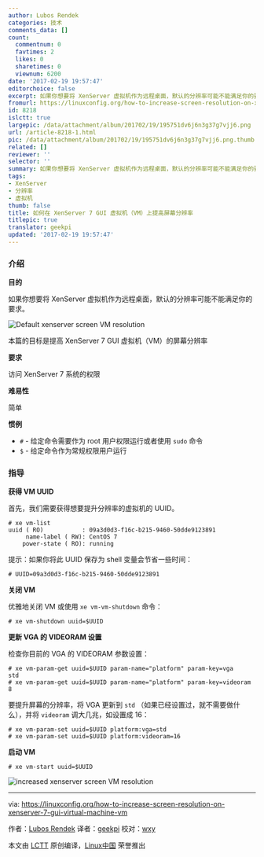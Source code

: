 ```yaml
---
author: Lubos Rendek
categories: 技术
comments_data: []
count:
  commentnum: 0
  favtimes: 2
  likes: 0
  sharetimes: 0
  viewnum: 6200
date: '2017-02-19 19:57:47'
editorchoice: false
excerpt: 如果你想要将 XenServer 虚拟机作为远程桌面，默认的分辨率可能不能满足你的要求。
fromurl: https://linuxconfig.org/how-to-increase-screen-resolution-on-xenserver-7-gui-virtual-machine-vm
id: 8218
islctt: true
largepic: /data/attachment/album/201702/19/195751dv6j6n3g37g7vjj6.png
url: /article-8218-1.html
pic: /data/attachment/album/201702/19/195751dv6j6n3g37g7vjj6.png.thumb.jpg
related: []
reviewer: ''
selector: ''
summary: 如果你想要将 XenServer 虚拟机作为远程桌面，默认的分辨率可能不能满足你的要求。
tags:
- XenServer
- 分辨率
- 虚拟机
thumb: false
title: 如何在 XenServer 7 GUI 虚拟机（VM）上提高屏幕分辨率
titlepic: true
translator: geekpi
updated: '2017-02-19 19:57:47'
---
```


### 介绍


**目的**


如果你想要将 XenServer 虚拟机作为远程桌面，默认的分辨率可能不能满足你的要求。


![Default xenserver screen VM resolution](/data/attachment/album/201702/19/195751dv6j6n3g37g7vjj6.png)


本篇的目标是提高 XenServer 7 GUI 虚拟机（VM）的屏幕分辨率


**要求**


访问 XenServer 7 系统的权限


**难易性**


简单


**惯例**


* `#` - 给定命令需要作为 root 用户权限运行或者使用 `sudo` 命令
* `$` - 给定命令作为常规权限用户运行


### 指导


**获得 VM UUID**


首先，我们需要获得想要提升分辨率的虚拟机的 UUID。



```
# xe vm-list 
uuid ( RO)           : 09a3d0d3-f16c-b215-9460-50dde9123891
     name-label ( RW): CentOS 7
    power-state ( RO): running

```

提示：如果你将此 UUID 保存为 shell 变量会节省一些时间：



```
# UUID=09a3d0d3-f16c-b215-9460-50dde9123891

```

**关闭 VM**


优雅地关闭 VM 或使用 `xe vm-vm-shutdown` 命令：



```
# xe vm-shutdown uuid=$UUID

```

**更新 VGA 的 VIDEORAM 设置**


检查你目前的 VGA 的 VIDEORAM 参数设置：



```
# xe vm-param-get uuid=$UUID param-name="platform" param-key=vga
std
# xe vm-param-get uuid=$UUID param-name="platform" param-key=videoram
8

```

要提升屏幕的分辨率，将 VGA 更新到 `std` （如果已经设置过，就不需要做什么），并将 `videoram` 调大几兆，如设置成 16：



```
# xe vm-param-set uuid=$UUID platform:vga=std
# xe vm-param-set uuid=$UUID platform:videoram=16

```

**启动 VM**



```
# xe vm-start uuid=$UUID

```

![increased xenserver screen VM resolution](/data/attachment/album/201702/19/195753wezx1ftk7jfmexx7.png)




---


via: <https://linuxconfig.org/how-to-increase-screen-resolution-on-xenserver-7-gui-virtual-machine-vm>


作者：[Lubos Rendek](https://linuxconfig.org/how-to-increase-screen-resolution-on-xenserver-7-gui-virtual-machine-vm) 译者：[geekpi](https://github.com/geekpi) 校对：[wxy](https://github.com/wxy)


本文由 [LCTT](https://github.com/LCTT/TranslateProject) 原创编译，[Linux中国](https://linux.cn/) 荣誉推出